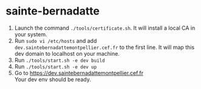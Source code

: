 # sainte-bernadatte

1. Launch the command `./tools/certificate.sh`. It will install a local CA in your system.
2. Run `sudo vi /etc/hosts` and add `dev.saintebernadattemontpellier.cef.fr` to the first line. It will map this dev domain to localhost on your machine.
3. Run `./tools/start.sh -e dev build`
4. Run `./tools/start.sh -e dev up`
5. Go to https://dev.saintebernadattemontpellier.cef.fr  
   Your dev env should be ready.

